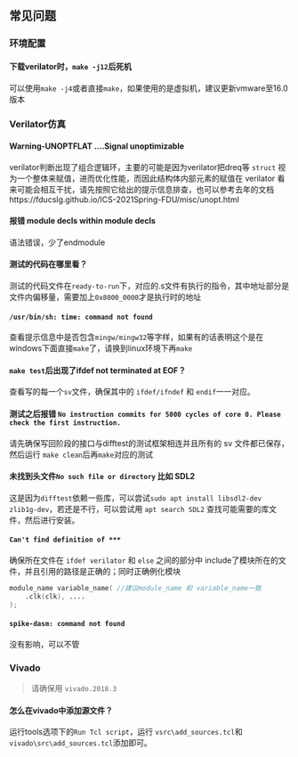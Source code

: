 ## 常见问题

### 环境配置

#### 下载verilator时，`make -j12`后死机

可以使用`make -j4`或者直接`make`，如果使用的是虚拟机，建议更新vmware至16.0版本



### Verilator仿真

#### Warning-UNOPTFLAT ....Signal unoptimizable

verilator判断出现了组合逻辑环，主要的可能是因为verilator把dreq等 `struct` 视为一个整体来赋值，进而优化性能，而因此结构体内部元素的赋值在 verilator 看来可能会相互干扰，请先按照它给出的提示信息排查，也可以参考去年的文档https://fducslg.github.io/ICS-2021Spring-FDU/misc/unopt.html





#### 报错 module decls within module decls

语法错误，少了endmodule







#### 测试的代码在哪里看？

测试的代码文件在`ready-to-run`下，对应的.s文件有执行的指令，其中地址部分是文件内偏移量，需要加上`0x8000_0000`才是执行时的地址





#### `/usr/bin/sh: time: command not found`

查看提示信息中是否包含`mingw/mingw32`等字样，如果有的话表明这个是在windows下面直接`make`了，请换到linux环境下再`make`





#### `make test`后出现了ifdef not terminated at EOF？

查看写的每一个`sv`文件，确保其中的 `ifdef/ifndef` 和 `endif`一一对应。



#### 测试之后报错 `No instruction commits for 5000 cycles of core 0. Please check the first instruction.`

请先确保写回阶段的接口与difftest的测试框架相连并且所有的 sv 文件都已保存，然后运行 `make clean`后再`make`对应的测试



#### 未找到头文件`No such file or directory` 比如 SDL2

这是因为`difftest`依赖一些库，可以尝试`sudo apt install libsdl2-dev zlib1g-dev`，若还是不行，可以尝试用 `apt search SDL2` 查找可能需要的库文件，然后进行安装。



#### `Can't find definition of ***`  

确保所在文件在 `ifdef verilator` 和 `else` 之间的部分中 include了模块所在的文件，并且引用的路径是正确的；同时正确例化模块

```verilog
module_name variable_name( //建议module_name 和 variable_name一致
    .clk(clk), ....
);
```



#### `spike-dasm: command not found`

没有影响，可以不管


### Vivado
> 请确保用 `vivado.2018.3` 

#### 怎么在vivado中添加源文件？

运行tools选项下的`Run Tcl script`，运行 `vsrc\add_sources.tcl`和`vivado\src\add_sources.tcl`添加即可。

